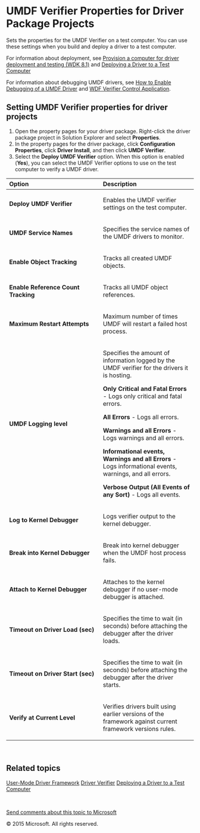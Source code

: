 <span id="vsdriver.umdf_verifier_properties_for_driver_package_projects"></span>UMDF Verifier Properties for Driver Package Projects
====================================================================================================================================

Sets the properties for the UMDF Verifier on a test computer. You can use these settings when you build and deploy a driver to a test computer.

For information about deployment, see [Provision a computer for driver deployment and testing (WDK 8.1)](wdkgetstart.provision_a_target_computer_wdk_8_1) and [Deploying a Driver to a Test Computer](deploying_a_driver_to_a_test_computer.htm)

For information about debugging UMDF drivers, see [How to Enable Debugging of a UMDF Driver](umdf.enabling_a_debugger) and [WDF Verifier Control Application](devtest.wdf_verifier_control_application).

<span id="Setting_UMDF_Verifier_properties_for_driver_projects"></span><span id="setting_umdf_verifier_properties_for_driver_projects"></span><span id="SETTING_UMDF_VERIFIER_PROPERTIES_FOR_DRIVER_PROJECTS"></span>Setting UMDF Verifier properties for driver projects
-------------------------------------------------------------------------------------------------------------------------------------------------------------------------------------------------------------------------------------------------------------------------

1.  Open the property pages for your driver package. Right-click the driver package project in Solution Explorer and select **Properties**.
2.  In the property pages for the driver package, click **Configuration Properties**, click **Driver Install**, and then click **UMDF Verifier**.
3.  Select the **Deploy UMDF Verifier** option. When this option is enabled (**Yes**), you can select the UMDF Verifier options to use on the test computer to verify a UMDF driver.

<table>
<colgroup>
<col width="50%" />
<col width="50%" />
</colgroup>
<thead>
<tr class="header">
<th align="left">Option</th>
<th align="left">Description</th>
</tr>
</thead>
<tbody>
<tr class="odd">
<td align="left"><p><span id="_Deploy_UMDF_Verifier"></span><span id="_deploy_umdf_verifier"></span><span id="_DEPLOY_UMDF_VERIFIER"></span> <strong>Deploy UMDF Verifier</strong></p></td>
<td align="left"><p>Enables the UMDF verifier settings on the test computer.</p></td>
</tr>
<tr class="even">
<td align="left"><p><span id="UMDF_Service_Names"></span><span id="umdf_service_names"></span><span id="UMDF_SERVICE_NAMES"></span><strong>UMDF Service Names</strong></p></td>
<td align="left"><p>Specifies the service names of the UMDF drivers to monitor.</p></td>
</tr>
<tr class="odd">
<td align="left"><p><span id="Enable_Object_Tracking"></span><span id="enable_object_tracking"></span><span id="ENABLE_OBJECT_TRACKING"></span><strong>Enable Object Tracking</strong></p></td>
<td align="left"><p>Tracks all created UMDF objects.</p></td>
</tr>
<tr class="even">
<td align="left"><p><span id="Enable_Reference_Count_Tracking"></span><span id="enable_reference_count_tracking"></span><span id="ENABLE_REFERENCE_COUNT_TRACKING"></span><strong>Enable Reference Count Tracking</strong></p></td>
<td align="left"><p>Tracks all UMDF object references.</p></td>
</tr>
<tr class="odd">
<td align="left"><p><span id="Maximum_Restart_Attempts"></span><span id="maximum_restart_attempts"></span><span id="MAXIMUM_RESTART_ATTEMPTS"></span><strong>Maximum Restart Attempts</strong></p></td>
<td align="left"><p>Maximum number of times UMDF will restart a failed host process.</p></td>
</tr>
<tr class="even">
<td align="left"><p><span id="UMDF_Logging_level"></span><span id="umdf_logging_level"></span><span id="UMDF_LOGGING_LEVEL"></span><strong>UMDF Logging level</strong></p></td>
<td align="left"><p>Specifies the amount of information logged by the UMDF verifier for the drivers it is hosting.</p>
<p><strong>Only Critical and Fatal Errors</strong> - Logs only critical and fatal errors.</p>
<p><strong>All Errors</strong> - Logs all errors.</p>
<p><strong>Warnings and all Errors</strong> - Logs warnings and all errors.</p>
<p><strong>Informational events, Warnings and all Errors</strong> - Logs informational events, warnings, and all errors.</p>
<p><strong>Verbose Output (All Events of any Sort)</strong> - Logs all events.</p></td>
</tr>
<tr class="odd">
<td align="left"><p><span id="Log_to_Kernel_Debugger"></span><span id="log_to_kernel_debugger"></span><span id="LOG_TO_KERNEL_DEBUGGER"></span><strong>Log to Kernel Debugger</strong></p></td>
<td align="left"><p>Logs verifier output to the kernel debugger.</p></td>
</tr>
<tr class="even">
<td align="left"><p><span id="Break_into_Kernel_Debugger"></span><span id="break_into_kernel_debugger"></span><span id="BREAK_INTO_KERNEL_DEBUGGER"></span><strong>Break into Kernel Debugger</strong></p></td>
<td align="left"><p>Break into kernel debugger when the UMDF host process fails.</p></td>
</tr>
<tr class="odd">
<td align="left"><p><span id="Attach_to_Kernel_Debugger"></span><span id="attach_to_kernel_debugger"></span><span id="ATTACH_TO_KERNEL_DEBUGGER"></span><strong>Attach to Kernel Debugger</strong></p></td>
<td align="left"><p>Attaches to the kernel debugger if no user-mode debugger is attached.</p></td>
</tr>
<tr class="even">
<td align="left"><p><span id="Timeout_on_Driver_Load__sec_"></span><span id="timeout_on_driver_load__sec_"></span><span id="TIMEOUT_ON_DRIVER_LOAD__SEC_"></span><strong>Timeout on Driver Load (sec)</strong></p></td>
<td align="left"><p>Specifies the time to wait (in seconds) before attaching the debugger after the driver loads.</p></td>
</tr>
<tr class="odd">
<td align="left"><p><span id="Timeout_on_Driver_Start__sec_"></span><span id="timeout_on_driver_start__sec_"></span><span id="TIMEOUT_ON_DRIVER_START__SEC_"></span><strong>Timeout on Driver Start (sec)</strong></p></td>
<td align="left"><p>Specifies the time to wait (in seconds) before attaching the debugger after the driver starts.</p></td>
</tr>
<tr class="even">
<td align="left"><p><span id="Verify_at_Current_Level"></span><span id="verify_at_current_level"></span><span id="VERIFY_AT_CURRENT_LEVEL"></span><strong>Verify at Current Level</strong></p></td>
<td align="left"><p>Verifies drivers built using earlier versions of the framework against current framework versions rules.</p></td>
</tr>
</tbody>
</table>

 

<span id="related_topics"></span>Related topics
-----------------------------------------------

[User-Mode Driver Framework](umdf.portal)
[Driver Verifier](devtest.driver_verifier)
[Deploying a Driver to a Test Computer](deploying_a_driver_to_a_test_computer.htm)
 

 

[Send comments about this topic to Microsoft](mailto:wsddocfb@microsoft.com?subject=Documentation%20feedback%20[VsDriver\vsdriver]:%20UMDF%20Verifier%20Properties%20for%20Driver%20Package%20Projects%20%20RELEASE:%20(9/24/2015)&body=%0A%0APRIVACY%20STATEMENT%0A%0AWe%20use%20your%20feedback%20to%20improve%20the%20documentation.%20We%20don't%20use%20your%20email%20address%20for%20any%20other%20purpose,%20and%20we'll%20remove%20your%20email%20address%20from%20our%20system%20after%20the%20issue%20that%20you're%20reporting%20is%20fixed.%20While%20we're%20working%20to%20fix%20this%20issue,%20we%20might%20send%20you%20an%20email%20message%20to%20ask%20for%20more%20info.%20Later,%20we%20might%20also%20send%20you%20an%20email%20message%20to%20let%20you%20know%20that%20we've%20addressed%20your%20feedback.%0A%0AFor%20more%20info%20about%20Microsoft's%20privacy%20policy,%20see%20http://privacy.microsoft.com/en-us/default.aspx. "Send comments about this topic to Microsoft")

© 2015 Microsoft. All rights reserved.
